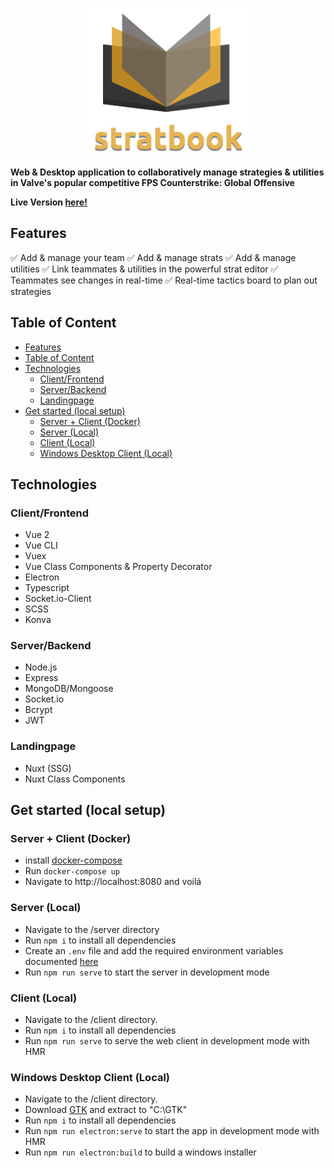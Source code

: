 <p align="center">
  <img src=".readme/logo.png" width="256">
</p>


__Web & Desktop application to collaboratively manage strategies & utilities in Valve's popular competitive FPS Counterstrike: Global Offensive__

__Live Version [here!](https://stratbook.live)__

## Features

✅ Add & manage your team
✅ Add & manage strats
✅ Add & manage utilities
✅ Link teammates & utilities in the powerful strat editor
✅ Teammates see changes in real-time
✅ Real-time tactics board to plan out strategies

## Table of Content

- [Features](#features)
- [Table of Content](#table-of-content)
- [Technologies](#technologies)
  - [Client/Frontend](#clientfrontend)
  - [Server/Backend](#serverbackend)
  - [Landingpage](#landingpage)
- [Get started (local setup)](#get-started-local-setup)
  - [Server + Client (Docker)](#server--client-docker)
  - [Server (Local)](#server-local)
  - [Client (Local)](#client-local)
  - [Windows Desktop Client (Local)](#windows-desktop-client-local)

## Technologies

### Client/Frontend

- Vue 2
- Vue CLI
- Vuex
- Vue Class Components & Property Decorator
- Electron
- Typescript
- Socket.io-Client
- SCSS
- Konva

### Server/Backend

- Node.js
- Express
- MongoDB/Mongoose
- Socket.io
- Bcrypt
- JWT

### Landingpage

- Nuxt (SSG)
- Nuxt Class Components

## Get started (local setup)

### Server + Client (Docker)

- install [docker-compose](https://docs.docker.com/compose/install/)
- Run `docker-compose up`
- Navigate to http://localhost:8080 and voilá

### Server (Local)

- Navigate to the /server directory
- Run `npm i` to install all dependencies
- Create an `.env` file and add the required environment variables documented [here](https://github.com/JH1ller/csgo-stratbook/blob/master/server/README.md)
- Run `npm run serve` to start the server in development mode
### Client (Local)

- Navigate to the /client directory.
- Run `npm i` to install all dependencies
- Run `npm run serve` to serve the web client in development mode with HMR

### Windows Desktop Client (Local)

- Navigate to the /client directory.
- Download [GTK](https://download.gnome.org/binaries/win64/gtk+/2.22/gtk%2B-bundle_2.22.1-20101229_win64.zip) and extract to "C:\GTK\"
- Run `npm i` to install all dependencies
- Run `npm run electron:serve` to start the app in development mode with HMR
- Run `npm run electron:build` to build a windows installer


